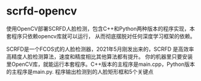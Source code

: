 # scrfd-opencv
使用OpenCV部署SCRFD人脸检测，包含C++和Python两种版本的程序实现，本套程序只依赖opencv库就可以运行， 从而彻底摆脱对任何深度学习框架的依赖。

SCRFD是一个FCOS式的人脸检测器，2021年5月刚发出来的，SCRFD 是高效率高精度人脸检测算法，速度和精度相比其他算法都有提升。
你的机器里只要安装里OpenCV库，就能运行本套程序。C++版本的主程序是main.cpp，Python版本的主程序是main.py.
程序输出检测到的人脸矩形框和5个关键点
